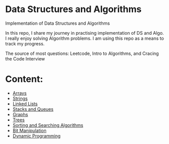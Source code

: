 # Data Structures and Algorithms
 Implementation of Data Structures and Algorithms

In this repo, I share my journey in practising implementation of DS and Algo. I really enjoy solving Algorithm problems. I am using this repo as a means to 
track my progress.

The source of most questions: Leetcode, Intro to Algorithms, and Cracing the Code Interview

# Content:
- [Arrays](https://github.com/NKoech123/DataStructures_and_Algorithms/tree/main/DataStructures/Arrays#readme)
- [Strings](https://github.com/NKoech123/DataStructures_and_Algorithms/tree/main/DataStructures/String#readme)
- [Linked Lists](https://github.com/NKoech123/DataStructures_and_Algorithms/tree/main/DataStructures/Linkedlist#readme)
- [Stacks and Queues](https://github.com/NKoech123/DataStructures_and_Algorithms/tree/main/DataStructures/Stacks%20and%20Queues#readme)
- [Graphs](https://github.com/NKoech123/DataStructures_and_Algorithms/tree/main/Algorithms/Graphs#readme)
- [Trees](https://github.com/NKoech123/DataStructures_and_Algorithms/tree/main/Algorithms/Trees#readme)
- [Sorting and Searching Algorithms](https://github.com/NKoech123/DataStructures_and_Algorithms/tree/main/Algorithms/Sorting%20and%20Searching#readme)
- [Bit Manipulation](https://github.com/NKoech123/DataStructures_and_Algorithms/tree/main/DataStructures/zMisc/Bit%20Manipulation#readme)
- [Dynamic Programming](https://github.com/NKoech123/DataStructures_and_Algorithms/tree/main/Algorithms/Dynamic%20Programming#readme)
 
 


